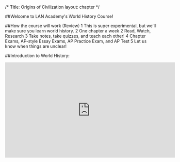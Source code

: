 /*
Title: Origins of Civilization
layout: chapter
*/

##Welcome to LAN Academy's World History Course!

 
##How the course will work (Review)
1 This is super experimental, but we'll make sure you learn world history.
2 One chapter a week
2 Read, Watch, Research
3 Take notes, take quizzes, and teach each other!
4 Chapter Exams, AP-style Essay Exams, AP Practice Exam, and AP Test
5 Let us know when things are unclear!


##Introduction to World History:
<iframe width="560" height="315" src="http://www.youtube.com/embed/Yocja_N5s1I?modestbranding=1&cc_load_policy=1&iv_load_policy=3&rel=0&showinfo=0&theme=light&autohide=0" frameborder="0"></iframe>
